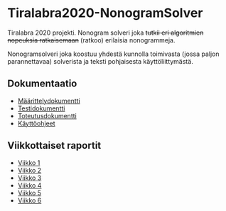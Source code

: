 # Tiralabra2020-NonogramSolver

Tiralabra 2020 projekti. Nonogram solveri joka ~~tutkii eri algoritmien nopeuksia ratkaisemaan~~ (ratkoo) erilaisia nonogrammeja. 

Nonogramsolveri joka koostuu yhdestä kunnolla toimivasta (jossa paljon parannettavaa) solverista ja teksti pohjaisesta käyttöliittymästä.

## Dokumentaatio

* [Määrittelydokumentti](https://github.com/Lkonsta/Tiralabra2020-NonogramSolver/blob/master/dokumentaatio/Maarittelydokumentti.md)
* [Testidokumentti](https://github.com/Lkonsta/Tiralabra2020-NonogramSolver/blob/master/dokumentaatio/Testausdokumentti.md)
* [Toteutusdokumentti](https://github.com/Lkonsta/Tiralabra2020-NonogramSolver/blob/master/dokumentaatio/Toteutusdokumentti.md)
* [Käyttöohjeet](https://github.com/Lkonsta/Tiralabra2020-NonogramSolver/blob/master/dokumentaatio/Käyttöohjeet.md)

## Viikkottaiset raportit

* [Viikko 1](https://github.com/Lkonsta/Tiralabra2020-NonogramSolver/blob/master/dokumentaatio/viikko_raportti_1.md)
* [Viikko 2](https://github.com/Lkonsta/Tiralabra2020-NonogramSolver/blob/master/dokumentaatio/viikko_raportti_2.md)
* [Viikko 3](https://github.com/Lkonsta/Tiralabra2020-NonogramSolver/blob/master/dokumentaatio/viikko_raportti_3.md)
* [Viikko 4](https://github.com/Lkonsta/Tiralabra2020-NonogramSolver/blob/master/dokumentaatio/viikko_raportti_4.md)
* [Viikko 5](https://github.com/Lkonsta/Tiralabra2020-NonogramSolver/blob/master/dokumentaatio/viikko_raportti_5.md)
* [Viikko 6](https://github.com/Lkonsta/Tiralabra2020-NonogramSolver/blob/master/dokumentaatio/viikko_raportti_6.md)

